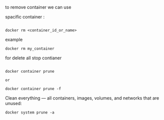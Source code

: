 to remove container we can use

spacific container :

```

docker rm <container_id_or_name>

```

example

```
docker rm my_container

```

for delete all stop contianer

```

docker container prune

or

docker container prune -f

```

Clean everything — all containers, images, volumes, and networks that are unused:

```
docker system prune -a

```
